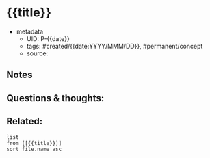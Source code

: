 # {{title}}

- metadata
	- UID: P-{{date}}
	- tags: #created/{{date:YYYY/MMM/DD}}, #permanent/concept 
	- source: 

## Notes


## Questions & thoughts:


## Related:
```dataview
list
from [[{{title}}]]
sort file.name asc
```